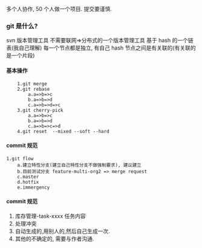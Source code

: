 多个人协作, 50 个人做一个项目.
提交要谨慎.

### git 是什么?

svn 版本管理工具
不需要联网=>分布式的一个版本管理工具
基于 hash 的一个链表(我自己理解)
每一个节点都是独立, 有自己 hash
节点之间是有关联的(有关联的是一个片段)

#### 基本操作

```
    1.git merge
    2.git rebase
        a.a=>b=>c
        b.a=>b=>d
        c.a=>b=>d=>c
    3.git cherry-pick
        a.a=>b=>c
        b.a=>b=>d
        c.a=>b=>c=>d
    4.git reset  --mixed --soft --hard
```

#### commit 规范

```
1.git flow
    a.建立特性分支(建立自己特性分支不做强制要求), 建议建立
    b.目前测试分支 feature-multi-org2 => merge request
    c.master
    d.hotfix
    e.immergency
```

#### commit 规范

1. 库存管理-task-xxxx 任务内容
2. 处理冲突
3. 自动生成的,用别人的,然后自己生成一次.
4. 其他的不确定的, 需要与作者沟通.
